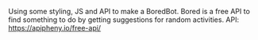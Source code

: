 Using some styling, JS and API to make a BoredBot.
Bored is a free API to find something to do by getting suggestions for random activities.
API: https://apipheny.io/free-api/ 
